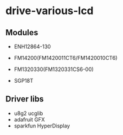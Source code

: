 # drive-various-lcd

## Modules

* ENH12864-130 

* FM14200(FM1420011CT6/FM1420010CT6)


* FM1320330(FM1320331CS6-00)


* SGP18T


## Driver libs

* u8g2 ucglib
* adafruit GFX
* sparkfun HyperDisplay
